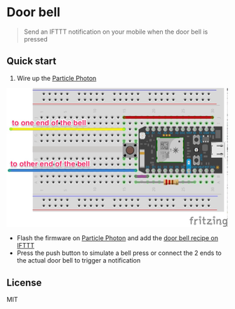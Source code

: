 # Door bell

> Send an IFTTT notification on your mobile when the door bell is pressed

## Quick start

1. Wire up the [Particle Photon](https://store.particle.io/collections/photon)

  ![](images/bell.jpg)
- Flash the firmware on [Particle Photon](https://store.particle.io/collections/photon) and add the [door bell recipe on IFTTT](https://ifttt.com/recipes/382714-door-bell-notification)
- Press the push button to simulate a bell press or connect the 2 ends to the actual door bell to trigger a notification

## License

MIT
